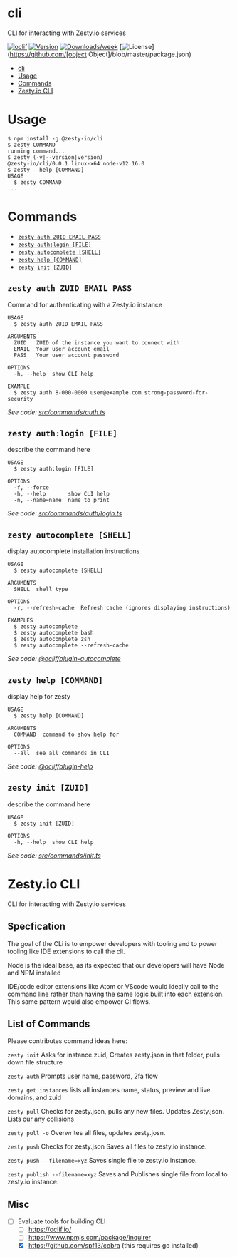 # cli

CLI for interacting with Zesty.io services

[![oclif](https://img.shields.io/badge/cli-oclif-brightgreen.svg)](https://oclif.io)
[![Version](https://img.shields.io/npm/v/cli.svg)](https://npmjs.org/package/cli)
[![Downloads/week](https://img.shields.io/npm/dw/cli.svg)](https://npmjs.org/package/cli)
[![License](https://img.shields.io/npm/l/cli.svg)](https://github.com/[object Object]/blob/master/package.json)

<!-- toc -->
* [cli](#cli)
* [Usage](#usage)
* [Commands](#commands)
* [Zesty.io CLI](#zestyio-cli)
<!-- tocstop -->

# Usage

<!-- usage -->
```sh-session
$ npm install -g @zesty-io/cli
$ zesty COMMAND
running command...
$ zesty (-v|--version|version)
@zesty-io/cli/0.0.1 linux-x64 node-v12.16.0
$ zesty --help [COMMAND]
USAGE
  $ zesty COMMAND
...
```
<!-- usagestop -->

# Commands

<!-- commands -->
* [`zesty auth ZUID EMAIL PASS`](#zesty-auth-zuid-email-pass)
* [`zesty auth:login [FILE]`](#zesty-authlogin-file)
* [`zesty autocomplete [SHELL]`](#zesty-autocomplete-shell)
* [`zesty help [COMMAND]`](#zesty-help-command)
* [`zesty init [ZUID]`](#zesty-init-zuid)

## `zesty auth ZUID EMAIL PASS`

Command for authenticating with a Zesty.io instance

```
USAGE
  $ zesty auth ZUID EMAIL PASS

ARGUMENTS
  ZUID   ZUID of the instance you want to connect with
  EMAIL  Your user account email
  PASS   Your user account password

OPTIONS
  -h, --help  show CLI help

EXAMPLE
  $ zesty auth 8-000-0000 user@example.com strong-password-for-security
```

_See code: [src/commands/auth.ts](https://github.com/zesty-io/cli/blob/v0.0.1/src/commands/auth.ts)_

## `zesty auth:login [FILE]`

describe the command here

```
USAGE
  $ zesty auth:login [FILE]

OPTIONS
  -f, --force
  -h, --help       show CLI help
  -n, --name=name  name to print
```

_See code: [src/commands/auth/login.ts](https://github.com/zesty-io/cli/blob/v0.0.1/src/commands/auth/login.ts)_

## `zesty autocomplete [SHELL]`

display autocomplete installation instructions

```
USAGE
  $ zesty autocomplete [SHELL]

ARGUMENTS
  SHELL  shell type

OPTIONS
  -r, --refresh-cache  Refresh cache (ignores displaying instructions)

EXAMPLES
  $ zesty autocomplete
  $ zesty autocomplete bash
  $ zesty autocomplete zsh
  $ zesty autocomplete --refresh-cache
```

_See code: [@oclif/plugin-autocomplete](https://github.com/oclif/plugin-autocomplete/blob/v0.1.4/src/commands/autocomplete/index.ts)_

## `zesty help [COMMAND]`

display help for zesty

```
USAGE
  $ zesty help [COMMAND]

ARGUMENTS
  COMMAND  command to show help for

OPTIONS
  --all  see all commands in CLI
```

_See code: [@oclif/plugin-help](https://github.com/oclif/plugin-help/blob/v2.2.1/src/commands/help.ts)_

## `zesty init [ZUID]`

describe the command here

```
USAGE
  $ zesty init [ZUID]

OPTIONS
  -h, --help  show CLI help
```

_See code: [src/commands/init.ts](https://github.com/zesty-io/cli/blob/v0.0.1/src/commands/init.ts)_
<!-- commandsstop -->

# Zesty.io CLI

CLI for interacting with Zesty.io services

## Specfication

The goal of the CLi is to empower developers with tooling and to power tooling like IDE extensions to call the cli.

Node is the ideal base, as its expected that our developers will have Node and NPM installed

IDE/code editor extensions like Atom or VScode would ideally call to the command line rather than having the same logic built into each extension. This same pattern would also empower CI flows.

## List of Commands

Please contributes command ideas here:

`zesty init`
Asks for instance zuid, Creates zesty.json in that folder, pulls down file structure

`zesty auth`
Prompts user name, password, 2fa flow

`zesty get instances`
lists all instances name, status, preview and live domains, and zuid

`zesty pull`
Checks for zesty.json, pulls any new files. Updates Zesty.json. Lists our any collisions

`zesty pull -o`
Overwrites all files, updates zesty.josn.

`zesty push`
Checks for zesty.json Saves all files to zesty.io instance.

`zesty push --filename=xyz`
Saves single file to zesty.io instance.

`zesty publish --filename=xyz`
Saves and Publishes single file from local to zesty.io instance.

## Misc

- [ ] Evaluate tools for building CLI
  - [ ] https://oclif.io/
  - [ ] https://www.npmjs.com/package/inquirer
  - [x] https://github.com/spf13/cobra (this requires go installed)
